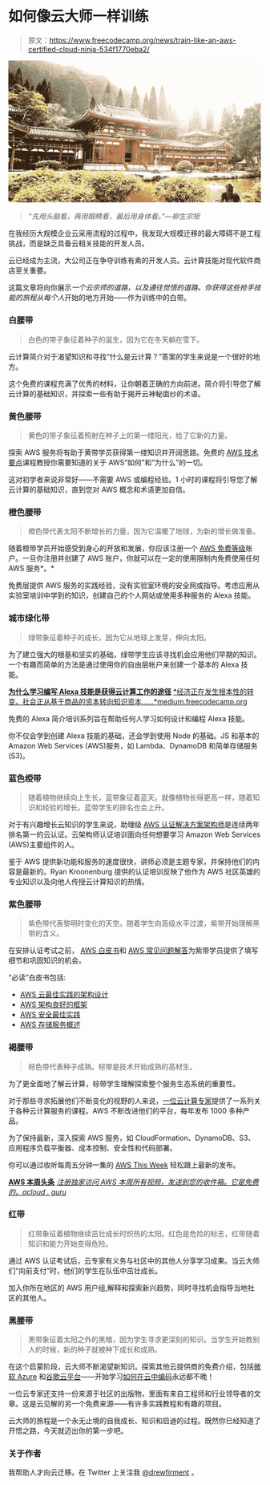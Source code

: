 # 如何像云大师一样训练

> 原文：<https://www.freecodecamp.org/news/train-like-an-aws-certified-cloud-ninja-534f1770eba2/>

![1*fPKv6yB4M3uGXb4PZyTOJQ](img/176c0eb75c608b8020eab8d94352d87a.png)

> *“先用头脑看，再用眼睛看，最后用身体看。”—柳生宗矩*

在我经历大规模企业云采用流程的过程中，我发现大规模迁移的最大障碍不是工程挑战，而是缺乏具备云相关技能的开发人员。

云已经成为主流，大公司正在争夺训练有素的开发人员。云计算技能对现代软件商店至关重要。

这篇文章将向你展示*一个云宗师的道路，*以及通往觉悟的道路。你获得这些抢手技能的旅程从*每个人*开始的地方开始——作为训练中的白带。

### 白腰带

> 白色的带子象征着种子的诞生，因为它在冬天躺在雪下。

云计算简介对于渴望知识和寻找“什么是云计算？”答案的学生来说是一个很好的地方。

这个免费的课程充满了优秀的材料，让你朝着正确的方向前进。简介将引导您了解云计算的基础知识，并探索一些有助于揭开云神秘面纱的术语。

### 黄色腰带

> 黄色的带子象征着照射在种子上的第一缕阳光，给了它新的力量。

探索 AWS 服务将有助于黄带学员获得第一缕知识并开阔思路。免费的 [AWS 技术要点](https://acloud.guru/learn/aws-technical-essentials)课程教授你需要知道的关于 AWS“如何”和“为什么”的一切。

这对初学者来说非常好——不需要 AWS 或编程经验。1 小时的课程将引导您了解云计算的基础知识，直到您对 AWS 概念和术语更加自信。

### 橙色腰带

> 橙色带代表太阳不断增长的力量，因为它温暖了地球，为新的增长做准备。

随着橙带学员开始感受到身心的开放和发展，你应该注册一个 [AWS 免费等级](https://aws.amazon.com/free/)账户。一旦你注册并创建了 AWS 账户，你就可以在一定的使用限制内免费使用任何 AWS 服务*。*

免费层提供 AWS 服务的实践经验，没有实验室环境的安全网或指导。考虑应用从实验室培训中学到的知识，创建自己的个人网站或使用多种服务的 Alexa 技能。

### 城市绿化带

> 绿带象征着种子的成长，因为它从地球上发芽，伸向太阳。

为了建立强大的根基和坚实的基础，绿带学生应该寻找机会应用他们早期的知识。一个有趣而简单的方法是通过使用你的自由层帐户来创建一个基本的 Alexa 技能。

[**为什么学习编写 Alexa 技能是获得云计算工作的途径**](https://medium.freecodecamp.org/why-learning-to-code-alexa-skills-is-the-gateway-to-a-cloud-computing-job-fa13c1c0c853)
[*经济正在发生根本性的转变。社会正从基于商品的资本转向知识资本……*medium.freecodecamp.org](https://medium.freecodecamp.org/why-learning-to-code-alexa-skills-is-the-gateway-to-a-cloud-computing-job-fa13c1c0c853)

免费的 Alexa 简介培训系列旨在帮助任何人学习如何设计和编程 Alexa 技能。

你不仅会学到创建 Alexa 技能的基础，还会学到使用 Node 的基础。JS 和基本的 Amazon Web Services (AWS)服务，如 Lambda、DynamoDB 和简单存储服务(S3)。

### 蓝色绶带

> 随着植物继续向上生长，蓝带象征着蓝天。就像植物长得更高一样，随着知识和经验的增长，蓝带学生的排名也会上升。

对于有兴趣增长云知识的学生来说，助理级 [AWS 认证解决方案架构师](https://acloud.guru/learn/aws-certified-solutions-architect-associate)是连续两年排名第一的云认证。云架构师认证培训面向任何想要学习 Amazon Web Services (AWS)主要组件的人。

鉴于 AWS 提供新功能和服务的速度很快，讲师必须是主题专家，并保持他们的内容是最新的。Ryan Kroonenburg 提供的认证培训反映了他作为 AWS 社区英雄的专业知识以及向他人传授云计算知识的热情。

### 紫色腰带

> 紫色带代表黎明时变化的天空。随着学生向高级水平过渡，紫带开始理解黑带的含义。

在安排认证考试之前， [AWS 白皮书](http://aws.amazon.com/whitepapers)和 [AWS 常见问题解答](http://aws.amazon.com/faqs)为紫带学员提供了填写细节和巩固知识的机会。

“必读”白皮书包括:

*   [AWS 云最佳实践的架构设计](http://d0.awsstatic.com/whitepapers/AWS_Cloud_Best_Practices.pdf)
*   [AWS 架构良好的框架](https://d0.awsstatic.com/whitepapers/architecture/AWS_Well-Architected_Framework.pdf)
*   [AWS 安全最佳实践](https://d0.awsstatic.com/whitepapers/Security/AWS_Security_Best_Practices.pdf)
*   [AWS 存储服务概述](http://d0.awsstatic.com/whitepapers/AWS%20Storage%20Services%20Whitepaper-v9.pdf)

### 褐腰带

> 棕色带代表种子成熟。棕带是技术开始成熟的高材生。

为了更全面地了解云计算，棕带学生理解探索整个服务生态系统的重要性。

对于那些寻求拓展他们不断变化的视野的人来说，[一位云计算专家](https://acloud.guru/courses)提供了一系列关于各种云计算服务的课程。AWS 不断改进他们的平台，每年发布 1000 多种产品。

为了保持最新，深入探索 AWS 服务，如 CloudFormation、DynamoDB、S3、应用程序负载平衡器、成本控制、安全性和代码部署。

你可以通过收听每周五分钟一集的 [AWS This Week](https://acloud.guru/series/aws-this-week) 轻松跟上最新的发布。

[**AWS 本周头条**](https://acloud.guru/aws-this-week)
[*注册独家访问 AWS 本周所有视频，发送到您的收件箱。它是免费的。acloud . guru*](https://acloud.guru/aws-this-week)

### 红带

> 红带象征着植物继续茁壮成长时炽热的太阳。红色是危险的标志，红带随着知识和能力开始变得危险。

通过 AWS 认证考试后，云专家有义务与社区中的其他人分享学习成果。当云大师们“向前支付”时，他们的学生在队伍中茁壮成长。

加入你所在地区的 AWS 用户组,解释和探索新兴趋势，同时寻找机会指导当地社区的其他人。

### 黑腰带

> 黑带象征着太阳之外的黑暗，因为学生寻求更深刻的知识。当学生开始教别人的时候，新的种子就被种下成长和成熟。

在这个启蒙阶段，云大师不断渴望新知识。探索其他云提供商的免费介绍，包括[微软 Azure](https://acloud.guru/learn/intro-to-azure) 和[谷歌云平台](https://acloud.guru/learn/gcp-101)——开始学习[如何在云中编码](https://acloud.guru/learn/coding-for-cloud-101)永远都不晚！

一位云专家还支持一份来源于社区的出版物，里面有来自工程师和行业领导者的文章。这是云见解的另一个免费来源——有许多实践教程和有趣的项目。

云大师的旅程是一个永无止境的自我成长、知识和启迪的过程。既然你已经知道了开悟之路，今天就迈出你的第一步吧。

### 关于作者

我帮助人才向云迁移。在 Twitter 上关注我 [@drewfirment](https://twitter.com/drewfirment) 。